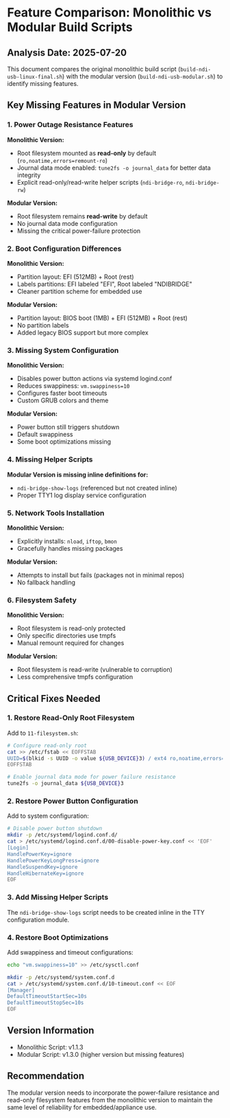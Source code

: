 # Feature Comparison: Monolithic vs Modular Build Scripts

## Analysis Date: 2025-07-20

This document compares the original monolithic build script (`build-ndi-usb-linux-final.sh`) with the modular version (`build-ndi-usb-modular.sh`) to identify missing features.

## Key Missing Features in Modular Version

### 1. Power Outage Resistance Features

**Monolithic Version:**
- Root filesystem mounted as **read-only** by default (`ro,noatime,errors=remount-ro`)
- Journal data mode enabled: `tune2fs -o journal_data` for better data integrity
- Explicit read-only/read-write helper scripts (`ndi-bridge-ro`, `ndi-bridge-rw`)

**Modular Version:**
- Root filesystem remains **read-write** by default
- No journal data mode configuration
- Missing the critical power-failure protection

### 2. Boot Configuration Differences

**Monolithic Version:**
- Partition layout: EFI (512MB) + Root (rest)
- Labels partitions: EFI labeled "EFI", Root labeled "NDIBRIDGE"
- Cleaner partition scheme for embedded use

**Modular Version:**
- Partition layout: BIOS boot (1MB) + EFI (512MB) + Root (rest)
- No partition labels
- Added legacy BIOS support but more complex

### 3. Missing System Configuration

**Monolithic Version:**
- Disables power button actions via systemd logind.conf
- Reduces swappiness: `vm.swappiness=10`
- Configures faster boot timeouts
- Custom GRUB colors and theme

**Modular Version:**
- Power button still triggers shutdown
- Default swappiness
- Some boot optimizations missing

### 4. Missing Helper Scripts

**Modular Version is missing inline definitions for:**
- `ndi-bridge-show-logs` (referenced but not created inline)
- Proper TTY1 log display service configuration

### 5. Network Tools Installation

**Monolithic Version:**
- Explicitly installs: `nload`, `iftop`, `bmon`
- Gracefully handles missing packages

**Modular Version:**
- Attempts to install but fails (packages not in minimal repos)
- No fallback handling

### 6. Filesystem Safety

**Monolithic Version:**
- Root filesystem is read-only protected
- Only specific directories use tmpfs
- Manual remount required for changes

**Modular Version:**
- Root filesystem is read-write (vulnerable to corruption)
- Less comprehensive tmpfs configuration

## Critical Fixes Needed

### 1. Restore Read-Only Root Filesystem
Add to `11-filesystem.sh`:
```bash
# Configure read-only root
cat >> /etc/fstab << EOFFSTAB
UUID=$(blkid -s UUID -o value ${USB_DEVICE}3) / ext4 ro,noatime,errors=remount-ro 0 1
EOFFSTAB

# Enable journal data mode for power failure resistance
tune2fs -o journal_data ${USB_DEVICE}3
```

### 2. Restore Power Button Configuration
Add to system configuration:
```bash
# Disable power button shutdown
mkdir -p /etc/systemd/logind.conf.d/
cat > /etc/systemd/logind.conf.d/00-disable-power-key.conf << 'EOF'
[Login]
HandlePowerKey=ignore
HandlePowerKeyLongPress=ignore
HandleSuspendKey=ignore
HandleHibernateKey=ignore
EOF
```

### 3. Add Missing Helper Scripts
The `ndi-bridge-show-logs` script needs to be created inline in the TTY configuration module.

### 4. Restore Boot Optimizations
Add swappiness and timeout configurations:
```bash
echo "vm.swappiness=10" >> /etc/sysctl.conf

mkdir -p /etc/systemd/system.conf.d
cat > /etc/systemd/system.conf.d/10-timeout.conf << EOF
[Manager]
DefaultTimeoutStartSec=10s
DefaultTimeoutStopSec=10s
EOF
```

## Version Information
- Monolithic Script: v1.1.3
- Modular Script: v1.3.0 (higher version but missing features)

## Recommendation
The modular version needs to incorporate the power-failure resistance and read-only filesystem features from the monolithic version to maintain the same level of reliability for embedded/appliance use.